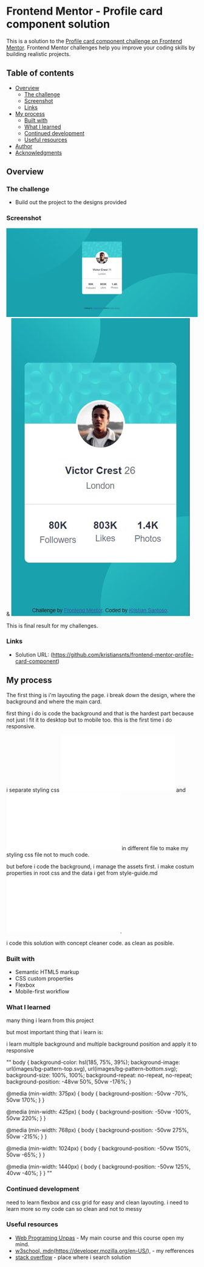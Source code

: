 # Frontend Mentor - Profile card component solution

This is a solution to the [Profile card component challenge on Frontend Mentor](https://www.frontendmentor.io/challenges/profile-card-component-cfArpWshJ). Frontend Mentor challenges help you improve your coding skills by building realistic projects. 

## Table of contents

- [Overview](#overview)
  - [The challenge](#the-challenge)
  - [Screenshot](#screenshot)
  - [Links](#links)
- [My process](#my-process)
  - [Built with](#built-with)
  - [What I learned](#what-i-learned)
  - [Continued development](#continued-development)
  - [Useful resources](#useful-resources)
- [Author](#author)
- [Acknowledgments](#acknowledgments)


## Overview

### The challenge

- Build out the project to the designs provided

### Screenshot

![](screenshot/desktop.jpg) & ![](screenshot/mobile.jpg)

This is final result for my challenges. 

### Links

- Solution URL: (https://github.com/kristiansnts/frontend-mentor-profile-card-component)

## My process

The first thing is i'm layouting the page.
i break down the design, where the background and where the main card.

first thing i do is code the background and that is the hardest part because not just i fit it to desktop but to mobile too.
this is the first time i do responsive.

i separate styling css ![](styles.css) and ![](responsive.css) in different file to make my styling css file not to much code.

but before i code the background, i manage the assets first.
i make costum properties in root css and the data i get from style-guide.md ![](style-guide.md).

i code this solution with concept cleaner code.
as clean as posible.

### Built with

- Semantic HTML5 markup
- CSS custom properties
- Flexbox
- Mobile-first workflow

### What I learned

many thing i learn from this project

but most important thing that i learn is:

i learn multiple background and multiple background position and apply it to responsive

""
body {
    background-color: hsl(185, 75%, 39%);
    background-image: url(images/bg-pattern-top.svg), url(images/bg-pattern-bottom.svg);
    background-size: 100%, 100%;
    background-repeat: no-repeat, no-repeat;
    background-position: -48vw 50%, 50vw -176%;
}

@media (min-width: 375px) {
    body {
        background-position: -50vw -70%, 50vw 170%;
    }
}

@media (min-width: 425px) {
    body {
        background-position: -50vw -100%, 50vw 220%;
    }
}

@media (min-width: 768px) {
    body {
        background-position: -50vw 275%, 50vw -215%;
    }
}

@media (min-width: 1024px) {
    body {
        background-position: -50vw 150%, 50vw -65%;
    }
}

@media (min-width: 1440px) {
    body {
        background-position: -50vw 125%, 40vw -40%;
    }
}
""



### Continued development

need to learn flexbox and css grid for easy and clean layouting. 
i need to learn more so my code can so clean and not to messy


### Useful resources

- [Web Programing Unpas](https://www.youtube.com/@sandhikagalihWPU/playlists?view=50&shelf_id=2) - My main course and this course open my mind.
- [w3school, mdn](https://www.w3schools.com/)(https://developer.mozilla.org/en-US/), - my refferences
- [stack overflow](https://stackoverflow.com/) - place where i search solution

